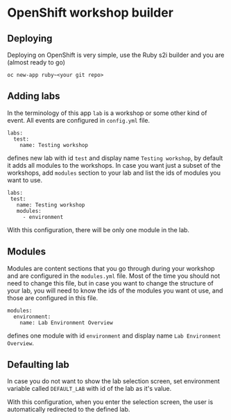 # OpenShift workshop builder

## Deploying

Deploying on OpenShift is very simple, use the Ruby s2i builder and you are (almost ready to go)

```
oc new-app ruby~<your git repo>
```

## Adding labs

In the terminology of this app `lab` is a workshop or some other kind of event. All events are configured in `config.yml` file.

```
labs:
  test:
    name: Testing workshop
 ```

 defines new lab with id `test` and display name `Testing workshop`, by default it adds all modules to the workshops. 
 In case you want just a subset of the workshops, add `modules` section to your lab and list the ids of modules you want to use.

 ```
labs:
  test:
    name: Testing workshop
    modules:
      - environment
 ```

With this configuration, there will be only one module in the lab.

## Modules

Modules are content sections that you go through during your workshop and are configured in the `modules.yml` file. 
Most of the time you should not need to change this file, but in case you want to change the structure of your lab, you will 
need to know the ids of the modules you want ot use, and those are configured in this file.

```
modules:
  environment:
    name: Lab Environment Overview
```

defines one module with id `environment` and display name `Lab Environment Overview`.

## Defaulting lab

In case you do not want to show the lab selection screen, set environment variable called `DEFAULT_LAB` with id of the lab as it's value.

With this configuration, when you enter the selection screen, the user is automatically redirected to the defined lab.